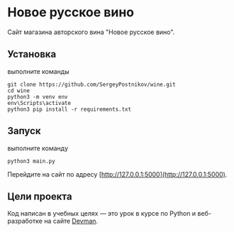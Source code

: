 # Новое русское вино

Сайт магазина авторского вина "Новое русское вино".

## Установка
выполните команды
```
git clone https://github.com/SergeyPostnikov/wine.git
cd wine
python3 -m venv env
env\Scripts\activate
python3 pip install -r requirements.txt
```
## Запуск
выполните командy
```
python3 main.py
```
Перейдите на сайт по адресу [http://127.0.0.1:5000](http://127.0.0.1:5000).

## Цели проекта

Код написан в учебных целях — это урок в курсе по Python и веб-разработке на сайте [Devman](https://dvmn.org).
